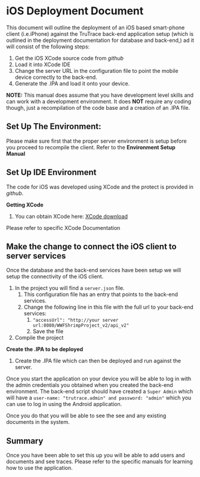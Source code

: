 # iOS Deployment Document #

This document will outline the deployment of an iOS based smart-phone client (i.e.iPhone) against the TruTrace back-end application setup (which is outlined in the deployment documentation for database and back-end,) ad it will consist of the following steps:

1. Get the iOS XCode source code from *github*
2. Load it into XCode IDE
3. Change the server URL in the configuration file to point the mobile device correctly to the back-end.
4. Generate the .IPA and load it onto your device.


**NOTE:** This manual does assume that you have development level skills and can work with a development environment. It does **NOT** require any coding though, just a recompilation of the code base and a creation of an .IPA file.

## Set Up The Environment: ##

Please make sure first that the proper server environment is setup before you proceed to recompile the client. Refer to the **Environment Setup Manual**

## Set Up IDE Environment ##
The code for iOS was developed using XCode and the protect is provided in *github*.

**Getting XCode**

1. You can obtain XCode here: [XCode download](https://developer.apple.com/support/xcode/ "XCode Download")

Please refer to specific XCode Documentation

## Make the change to connect the iOS client to server services ##
Once the database and the back-end services have been setup we will setup the connectivity of the iOS client.

1. In the project you will find a `server.json` file.
	1. This configuration file has an entry that points to the back-end services.
	2. Change the following line in this file with the full url to your back-end services:
		1. `"accessUrl": "http://your server url:8080/WWFShrimpProject_v2/api_v2"`
		2. Save the file
3. Compile the project

**Create the .IPA to be deployed**

1. Create the .IPA file which can then be deployed and run against the server.

Once you start the application on your device you will be able to log in with the admin credentials you obtained when you created the back-end environment. The back-end script should have created a `Super Admin` which will have a `user-name: "trutrace.admin" and password: "admin"` which you can use to log in using the Android application.

Once you do that you will be able to see the see and any existing documents in the system. 

## Summary ##
Once you have been able to set this up you will be able to add users and documents and see traces. Please refer to the specific manuals for learning how to use the application.

